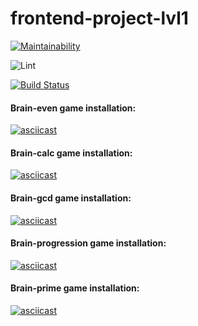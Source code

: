 # frontend-project-lvl1

[![Maintainability](https://api.codeclimate.com/v1/badges/a51cb14fe6243aa24053/maintainability)](https://codeclimate.com/github/YU-K/frontend-project-lvl1/maintainability)

![Lint](https://github.com/YU-K/frontend-project-lvl1/workflows/Lint/badge.svg)

[![Build Status](https://travis-ci.com/YU-K/frontend-project-lvl1.svg?branch=master)](https://travis-ci.com/YU-K/frontend-project-lvl1)

#### Brain-even game installation:
[![asciicast](https://asciinema.org/a/5DClmytP53wDrlp6cqkCIjpY7.svg)](https://asciinema.org/a/5DClmytP53wDrlp6cqkCIjpY7)

#### Brain-calc game installation:
[![asciicast](https://asciinema.org/a/mpWaTtSAmkwdCxe9GN9iwhL2v.svg)](https://asciinema.org/a/mpWaTtSAmkwdCxe9GN9iwhL2v)

#### Brain-gcd game installation:
[![asciicast](https://asciinema.org/a/p1beu3RDVnU9UeMrxWOofipBf.svg)](https://asciinema.org/a/p1beu3RDVnU9UeMrxWOofipBf)

#### Brain-progression game installation:
[![asciicast](https://asciinema.org/a/m9xiLplHs7AmE4gnXMOeIMu3P.svg)](https://asciinema.org/a/m9xiLplHs7AmE4gnXMOeIMu3P)

#### Brain-prime game installation:
[![asciicast](https://asciinema.org/a/A24qUYvRJlqK8MXQPsS734gY9.svg)](https://asciinema.org/a/A24qUYvRJlqK8MXQPsS734gY9)
